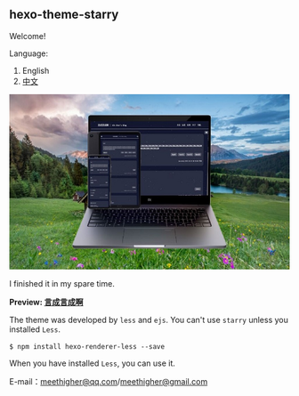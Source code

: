 ## hexo-theme-starry

Welcome!

Language:

1. English
2. [中文](https://github.com/meethigher/hexo-theme-starry/blob/master/README.zn.md)

![Starry](Starry.png)

I finished it in my spare time.

**Preview: [言成言成啊](https://meethigher.top/)**

The theme was developed by `less` and `ejs`. You can't use `starry` unless you installed `Less`.

```npm
$ npm install hexo-renderer-less --save
```

When you have installed `Less`, you can use it.

E-mail：meethigher@qq.com/meethigher@gmail.com




